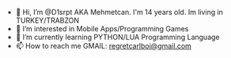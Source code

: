 - 👋 Hi, I’m @D1srpt AKA Mehmetcan. I'm 14 years old. Im living in TURKEY/TRABZON
- 👀 I’m interested in Mobile Apps/Programming Games
- 🌱 I’m currently learning PYTHON/LUA Programming Language
- 📫 How to reach me 
GMAIL: regretcarlboi@gmail.com

<!---
D1srpt/D1srpt is a ✨ special ✨ repository because its `README.md` (this file) appears on your GitHub profile.
You can click the Preview link to take a look at your changes.
--->
